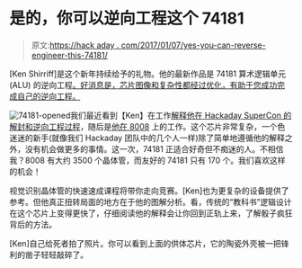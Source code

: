# 是的，你可以逆向工程这个 74181

> 原文:[https://hack aday . com/2017/01/07/yes-you-can-reverse-engineer-this-74181/](https://hackaday.com/2017/01/07/yes-you-can-reverse-engineer-this-74181/)

[Ken Shirriff]是这个新年持续给予的礼物。他的最新作品是 74181 算术逻辑单元(ALU) 的逆向工程[。好消息是，芯片图像和复杂性都经过优化，有助于您成功完成自己的逆向工程。](http://www.righto.com/2017/01/die-photos-and-reverse-engineering.html)

![74181-opened](../Images/112fc58b978973699fff6880a02db5c9.png)我们最近看到【Ken】在工作[解释他在 Hackaday SuperCon 的解封和逆向工程过程](http://hackaday.com/2016/12/27/ken-shirriff-takes-us-inside-the-ic-for-fun/)，随后是[他在 8008](http://hackaday.com/2016/12/31/8008-exposed/) 上的工作。这个芯片非常复杂，一个色迷迷的新手(就像我们 Hackaday 团队中的几个人一样)除了简单地遵循他的解释之外，没有机会做更多的事情。这一次，74181 正适合好奇但不痴迷的人。不相信我？8008 有大约 3500 个晶体管，而友好的 74181 只有 170 个。我们喜欢这样的机会！

视觉识别晶体管的快速速成课程将带你走向竞赛。[Ken]也为更复杂的设备提供了参考。但他真正扭转局面的地方在于他的图解分析。看，传统的“教科书”逻辑设计在这个芯片上变得更快了，仔细阅读他的解释会让你回到正轨上来，了解骰子疯狂背后的方法。

[Ken]自己给死者拍了照片。你可以看到上面的供体芯片，它的陶瓷外壳被一把锋利的凿子轻轻敲碎了。